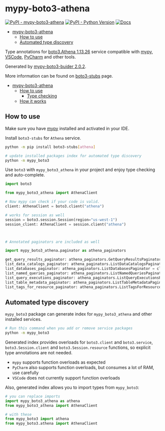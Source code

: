 # mypy-boto3-athena

[![PyPI - mypy-boto3-athena](https://img.shields.io/pypi/v/mypy-boto3-athena.svg?color=blue)](https://pypi.org/project/mypy-boto3-athena)
[![PyPI - Python Version](https://img.shields.io/pypi/pyversions/mypy-boto3-athena.svg?color=blue)](https://pypi.org/project/mypy-boto3-athena)
[![Docs](https://img.shields.io/readthedocs/mypy-boto3-builder.svg?color=blue)](https://mypy-boto3-builder.readthedocs.io/)

- [mypy-boto3-athena](#mypy-boto3-athena)
  - [How to use](#how-to-use)
  - [Automated type discovery](#automated-type-discovery)


Type annotations for
[boto3.Athena 1.13.26](https://boto3.amazonaws.com/v1/documentation/api/1.13.26/reference/services/athena.html#Athena) service
compatible with [mypy](https://github.com/python/mypy), [VSCode](https://code.visualstudio.com/),
[PyCharm](https://www.jetbrains.com/pycharm/) and other tools.

Generated by [mypy-boto3-buider 2.0.2](https://github.com/vemel/mypy_boto3_builder).

More information can be found on [boto3-stubs](https://pypi.org/project/boto3-stubs/) page.

- [mypy-boto3-athena](#mypy-boto3-athena)
  - [How to use](#how-to-use)
    - [Type checking](#type-checking)
  - [How it works](#how-it-works)

## How to use

Make sure you have [mypy](https://github.com/python/mypy) installed and activated in your IDE.

Install `boto3-stubs` for `Athena` service.

```bash
python -m pip install boto3-stubs[athena]

# update installed packages index for automated type discovery
python -m mypy_boto3
```

Use `boto3` with `mypy_boto3_athena` in your project and enjoy type checking and auto-complete.

```python
import boto3

from mypy_boto3_athena import AthenaClient

# Now mypy can check if your code is valid.
client: AthenaClient = boto3.client("athena")

# works for session as well
session = boto3.session.Session(region="us-west-1")
session_client: AthenaClient = session.client("athena")



# Annotated paginators are included as well

import mypy_boto3_athena.paginator as athena_paginators

get_query_results_paginator: athena_paginators.GetQueryResultsPaginator = client.get_paginator("get_query_results")
list_data_catalogs_paginator: athena_paginators.ListDataCatalogsPaginator = client.get_paginator("list_data_catalogs")
list_databases_paginator: athena_paginators.ListDatabasesPaginator = client.get_paginator("list_databases")
list_named_queries_paginator: athena_paginators.ListNamedQueriesPaginator = client.get_paginator("list_named_queries")
list_query_executions_paginator: athena_paginators.ListQueryExecutionsPaginator = client.get_paginator("list_query_executions")
list_table_metadata_paginator: athena_paginators.ListTableMetadataPaginator = client.get_paginator("list_table_metadata")
list_tags_for_resource_paginator: athena_paginators.ListTagsForResourcePaginator = client.get_paginator("list_tags_for_resource")
```

## Automated type discovery

`mypy_boto3` package can generate index for `mypy_boto3_athena` and other installed services.

```bash
# Run this command when you add or remove service packages
python -m mypy_boto3
```

Generated index provides overloads for `boto3.client` and `boto3.service`,
`boto3.Session.client` and `boto3.Session.resource` functions,
so explicit type annotations are not needed.

- `mypy` supports function overloads as expected
- `PyCharm` also supports function overloads, but consumes a lot of RAM, use carefully
- `VSCode` does not currently support function overloads

Also, generated index allows you to import types from `mypy_boto3`:

```python
# you can replace imports
import mypy_boto3_athena as athena
from mypy_boto3_athena import AthenaClient

# with these
from mypy_boto3 import athena
from mypy_boto3.athena import AthenaClient
```